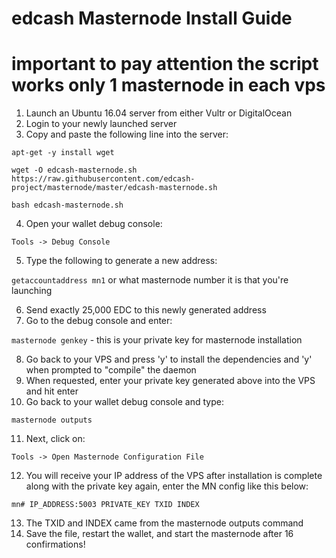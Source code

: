 # edcash Masternode Install Guide

# important to pay attention the script works only 1 masternode in each vps

1. Launch an Ubuntu 16.04 server from either Vultr or DigitalOcean
2. Login to your newly launched server
3. Copy and paste the following line into the server:

```apt-get -y install wget```

```wget -O edcash-masternode.sh  https://raw.githubusercontent.com/edcash-project/masternode/master/edcash-masternode.sh```

```bash edcash-masternode.sh```

4. Open your wallet debug console:

```Tools -> Debug Console```

5. Type the following to generate a new address:

```getaccountaddress mn1``` or what masternode number it is that you're launching

6. Send exactly 25,000 EDC to this newly generated address
7. Go to the debug console and enter:

```masternode genkey``` - this is your private key for masternode installation

8. Go back to your VPS and press 'y' to install the dependencies and 'y' when prompted to "compile" the daemon
9. When requested, enter your private key generated above into the VPS and hit enter
10. Go back to your wallet debug console and type:

```masternode outputs```

11. Next, click on:

```Tools -> Open Masternode Configuration File```

12. You will receive your IP address of the VPS after installation is complete along with the private key again, enter the MN config like this below:

```mn# IP_ADDRESS:5003 PRIVATE_KEY TXID INDEX```

13. The TXID and INDEX came from the masternode outputs command
14. Save the file, restart the wallet, and start the masternode after 16 confirmations!
